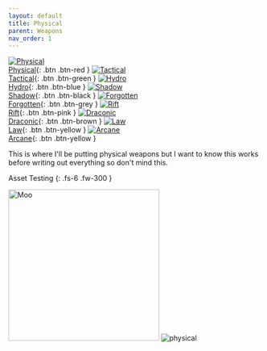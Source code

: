 ```yaml
---
layout: default
title: Physical
parent: Weapons
nav_order: 1
---
```

[<img src="/mhbasics/assets/physical.png" alt="Physical"> <br> Physical](https://kuhmann.github.io/mhbasics/docs/Appendix/weapons_per_powertype/Physical){: .btn .btn-red } [<img src="/mhbasics/assets/tactical.png" alt="Tactical"> <br> Tactical](https://kuhmann.github.io/mhbasics/docs/Appendix/weapons_per_powertype/Tactical){: .btn .btn-green } [<img src="/mhbasics/assets/hydro.png" alt="Hydro"> <br> Hydro](https://kuhmann.github.io/mhbasics/docs/Appendix/weapons_per_powertype/Hydro){: .btn .btn-blue } [<img src="/mhbasics/assets/shadow.png" alt="Shadow"> <br> Shadow](https://kuhmann.github.io/mhbasics/docs/Appendix/weapons_per_powertype/Shadow){: .btn .btn-black } [<img src="/mhbasics/assets/forgotten.png" alt="Forgotten"> <br> Forgotten](https://kuhmann.github.io/mhbasics/docs/Appendix/weapons_per_powertype/Forgotten){: .btn .btn-grey } [<img src="/mhbasics/assets/rift.png" alt="Rift"> <br> Rift](https://kuhmann.github.io/mhbasics/docs/Appendix/weapons_per_powertype/Rift){: .btn .btn-pink } [<img src="/mhbasics/assets/draconic.png" alt="Draconic"> <br> Draconic](https://kuhmann.github.io/mhbasics/docs/Appendix/weapons_per_powertype/Draconic){: .btn .btn-brown } [<img src="/mhbasics/assets/law.png" alt="Law"> <br> Law](https://kuhmann.github.io/mhbasics/docs/Appendix/weapons_per_powertype/Law){: .btn .btn-yellow }  [<img src="/mhbasics/assets/arcane.png" alt="Arcane"> <br> Arcane](https://kuhmann.github.io/mhbasics/docs/Appendix/weapons_per_powertype/Arcane){: .btn .btn-yellow }

This is where I'll be putting physical weapons but I want to know this works before writing out everything so don't mind this.

Asset Testing
{: .fs-6 .fw-300 }

<img src="/mhbasics/assets/Kuh.png" alt="Moo" width="300" height="300">
<img src="/mhbasics/assets/physical.png" alt="physical">


